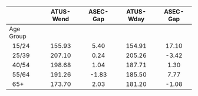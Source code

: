 
|                      |    ATUS-Wend |     ASEC-Gap |    ATUS-Wday |     ASEC-Gap |
| -------------------- | :----------: | :----------: | :----------: | :----------: |
| Age Group            |              |              |              |              |
| &nbsp;&nbsp;15/24    |       155.93 |         5.40 |       154.91 |        17.10 |
| &nbsp;&nbsp;25/39    |       207.10 |         0.24 |       205.26 |        -3.42 |
| &nbsp;&nbsp;40/54    |       198.68 |         1.04 |       187.71 |         1.30 |
| &nbsp;&nbsp;55/64    |       191.26 |        -1.83 |       185.50 |         7.77 |
| &nbsp;&nbsp;65+      |       173.70 |         2.03 |       181.20 |        -1.08 |

